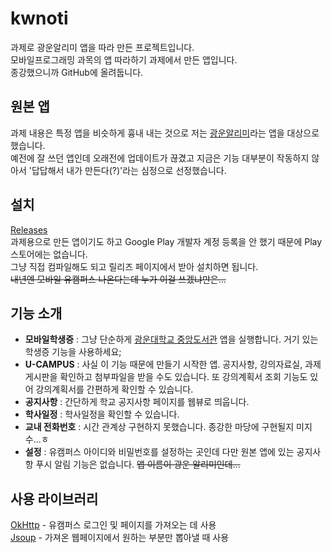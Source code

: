 # kwnoti
과제로 광운알리미 앱을 따라 만든 프로젝트입니다.  
모바일프로그래밍 과목의 앱 따라하기 과제에서 만든 앱입니다.  
종강했으니까 GitHub에 올려둡니다.

## 원본 앱
과제 내용은 특정 앱을 비슷하게 흉내 내는 것으로 저는 [광운알리미](https://play.google.com/store/apps/details?id=kr.hee.kwnoti)라는 앱을 대상으로 했습니다.  
예전에 잘 쓰던 앱인데 오래전에 업데이트가 끊겼고 지금은 기능 대부분이 작동하지 않아서 '답답해서 내가 만든다(?)'라는 심정으로 선정했습니다.

## 설치
[Releases](https://github.com/joyfuI/kwnoti/releases)  
과제용으로 만든 앱이기도 하고 Google Play 개발자 계정 등록을 안 했기 때문에 Play 스토어에는 없습니다.  
그냥 직접 컴파일해도 되고 릴리즈 페이지에서 받아 설치하면 됩니다.  
~~내년엔 모바일 유캠퍼스 나온다는데 누가 이걸 쓰겠냐만은...~~

## 기능 소개
* **모바일학생증** : 그냥 단순하게 [광운대학교 중앙도서관](https://play.google.com/store/apps/details?id=idoit.slpck.kwangwoon) 앱을 실행합니다. 거기 있는 학생증 기능을 사용하세요;
* **U-CAMPUS** : 사실 이 기능 때문에 만들기 시작한 앱. 공지사항, 강의자료실, 과제게시판을 확인하고 첨부파일을 받을 수도 있습니다. 또 강의계획서 조회 기능도 있어 강의계획서를 간편하게 확인할 수 있습니다.
* **공지사항** : 간단하게 학교 공지사항 페이지를 웹뷰로 띄웁니다.
* **학사일정** : 학사일정을 확인할 수 있습니다.
* **교내 전화번호** : 시간 관계상 구현하지 못했습니다. 종강한 마당에 구현될지 미지수...ㅎ
* **설정** : 유캠퍼스 아이디와 비밀번호를 설정하는 곳인데 다만 원본 앱에 있는 공지사항 푸시 알림 기능은 없습니다. ~~앱 이름이 광운 알리미인데...~~

## 사용 라이브러리
[OkHttp](https://square.github.io/okhttp/) - 유캠퍼스 로그인 및 페이지를 가져오는 데 사용  
[Jsoup](https://jsoup.org/) - 가져온 웹페이지에서 원하는 부분만 뽑아낼 때 사용
